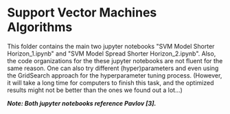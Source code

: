 # Support Vector Machines Algorithms

This folder contains the main two jupyter notebooks "SVM Model Shorter Horizon_1.ipynb" and "SVM Model Spread Shorter Horizon_2.ipynb".
Also, the code organizations for the these jupyter notebooks are not fluent for the same reason. One can also try different (hyper)parameters and even
using the GridSearch approach for the hyperparameter tuning process. (However, it will take a long time for computers to finish this task, and the
optimized results might not be better than the ones we found out a lot...)

***Note: Both jupyter notebooks reference Pavlov [3].***


